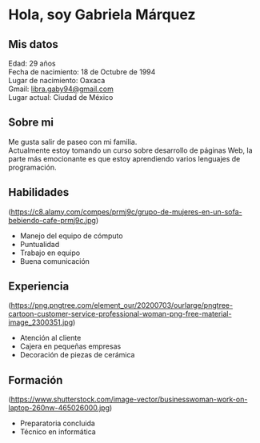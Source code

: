 # Hola, soy Gabriela Márquez
## Mis datos

 Edad: 29 años  
 Fecha de nacimiento: 18 de Octubre de 1994  
 Lugar de nacimiento: Oaxaca  
 Gmail: libra.gaby94@gmail.com  
 Lugar actual: Ciudad de México  

 ## Sobre mi

 Me gusta salir de paseo con mi familia.  
 Actualmente estoy tomando un curso sobre desarrollo de páginas Web, la parte más emocionante es que estoy aprendiendo varios lenguajes de programación.

## Habilidades
(https://c8.alamy.com/compes/prmj9c/grupo-de-mujeres-en-un-sofa-bebiendo-cafe-prmj9c.jpg)

- Manejo del equipo de cómputo
- Puntualidad
- Trabajo en equipo
- Buena comunicación

## Experiencia
(https://png.pngtree.com/element_our/20200703/ourlarge/pngtree-cartoon-customer-service-professional-woman-png-free-material-image_2300351.jpg)

- Atención al cliente 
- Cajera en pequeñas empresas
- Decoración de piezas de cerámica

## Formación
(https://www.shutterstock.com/image-vector/businesswoman-work-on-laptop-260nw-465026000.jpg)

- Preparatoria concluida
- Técnico en informática



